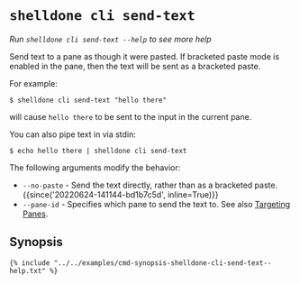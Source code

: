 # `shelldone cli send-text`

*Run `shelldone cli send-text --help` to see more help*

Send text to a pane as though it were pasted. If bracketed paste mode is
enabled in the pane, then the text will be sent as a bracketed paste.

For example:

```
$ shelldone cli send-text "hello there"
```

will cause `hello there` to be sent to the input in the current pane.

You can also pipe text in via stdin:

```
$ echo hello there | shelldone cli send-text
```

The following arguments modify the behavior:

* `--no-paste` - Send the text directly, rather than as a bracketed paste. {{since('20220624-141144-bd1b7c5d', inline=True)}}
* `--pane-id` - Specifies which pane to send the text to. See also [Targeting Panes](index.md#targeting-panes).

## Synopsis

```console
{% include "../../examples/cmd-synopsis-shelldone-cli-send-text--help.txt" %}
```
